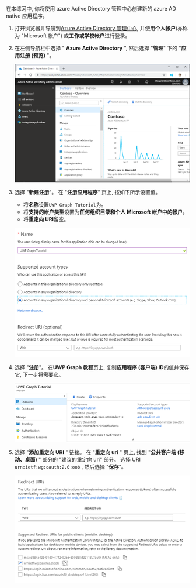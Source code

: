 <!-- markdownlint-disable MD002 MD041 -->

在本练习中, 你将使用 azure Active Directory 管理中心创建新的 azure AD native 应用程序。

1. 打开浏览器并导航到[Azure Active Directory 管理中心](https://aad.portal.azure.com), 并使用**个人帐户**(亦称为 "Microsoft 帐户") 或**工作或学校帐户**进行登录。

1. 在左侧导航栏中选择 " **Azure Active Directory** ", 然后选择 "**管理**" 下的 "**应用注册 (预览)** "。

    ![应用注册的屏幕截图 ](./images/aad-portal-app-registrations.png)

1. 选择 "**新建注册**"。 在 "**注册应用程序**" 页上, 按如下所示设置值。

    - 将**名称**设置`UWP Graph Tutorial`为。
    - 将**支持的帐户类型**设置为**任何组织目录和个人 Microsoft 帐户中的帐户**。
    - 将**重定向 URI**留空。

    !["注册应用程序" 页的屏幕截图](./images/aad-register-an-app.png)

1. 选择 "**注册**"。 在**UWP Graph 教程**页上, 复制**应用程序 (客户端) ID**的值并保存它, 下一步将需要它。

    ![新应用注册的应用程序 ID 的屏幕截图](./images/aad-application-id.png)

1. 选择 "**添加重定向 URI** " 链接。 在 "**重定向 uri** " 页上, 找到 "**公共客户端 (移动、桌面)** " 部分的 "建议的重定向 uri" 部分。 选择 URI `urn:ietf:wg:oauth:2.0:oob` , 然后选择 "**保存**"。

    !["重定向 uri" 页的屏幕截图](./images/aad-redirect-uris.png)